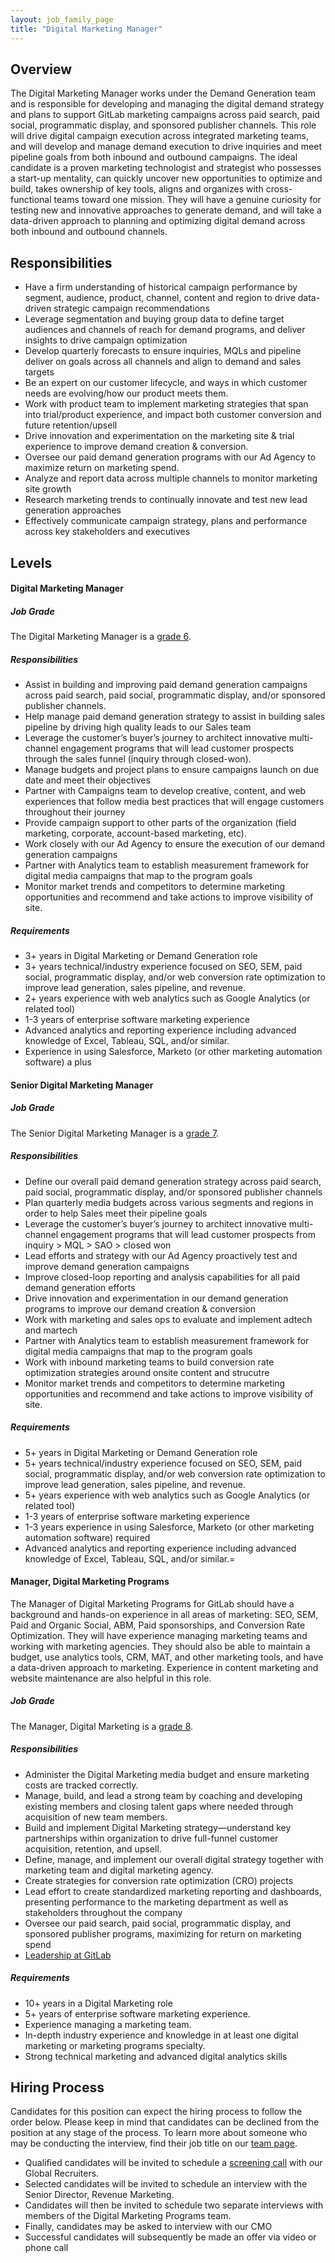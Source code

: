 ```yaml
---
layout: job_family_page
title: "Digital Marketing Manager"
---
```


## Overview

The Digital Marketing Manager works under the Demand Generation team and is responsible for developing and managing the digital demand strategy and plans to support GitLab marketing campaigns across paid search, paid social, programmatic display, and sponsored publisher channels. This role will drive digital campaign execution across integrated marketing teams, and will develop and manage demand execution to drive inquiries and meet pipeline goals from both inbound and outbound campaigns.  The ideal candidate is a proven marketing technologist and strategist who possesses a start-up mentality, can quickly uncover new opportunities to optimize and build, takes ownership of key tools, aligns and organizes with cross-functional teams toward one mission. They will have a genuine curiosity for testing new and innovative approaches to generate demand, and will take a data-driven approach to planning and optimizing digital demand across both inbound and outbound channels.

## Responsibilities

- Have a firm understanding of historical campaign performance by segment, audience, product, channel, content and region to drive data-driven strategic campaign recommendations
- Leverage segmentation and buying group data to define target audiences and channels of reach for demand programs, and deliver insights to drive campaign optimization
- Develop quarterly forecasts to ensure inquiries, MQLs and pipeline deliver on goals across all channels and align to demand and sales targets
- Be an expert on our customer lifecycle, and ways in which customer needs are evolving/how our product meets them.
- Work with product team to implement marketing strategies that span into trial/product experience, and impact both customer conversion and future retention/upsell
- Drive innovation and experimentation on the marketing site & trial experience to improve demand creation & conversion.
- Oversee our paid demand generation programs with our Ad Agency to maximize return on marketing spend.
- Analyze and report data across multiple channels to monitor marketing site growth
- Research marketing trends to continually innovate and test new lead generation approaches
- Effectively communicate campaign strategy, plans and performance across key stakeholders and executives


## Levels

#### Digital Marketing Manager

##### Job Grade 

The Digital Marketing Manager is a [grade 6](/handbook/total-rewards/compensation/compensation-calculator/#gitlab-job-grades).

##### Responsibilities
- Assist in building and improving paid demand generation campaigns across paid search, paid social, programmatic display, and/or sponsored publisher channels.
- Help manage paid demand generation strategy to assist in building sales pipeline by driving high quality leads to our Sales team
- Leverage the customer’s buyer’s journey to architect innovative multi-channel engagement programs that will lead customer prospects through the sales funnel (inquiry through closed-won).
- Manage budgets and project plans to ensure campaigns launch on due date and meet their objectives
- Partner with Campaigns team to develop creative, content, and web experiences that follow media best practices that will engage customers throughout their journey
- Provide campaign support to other parts of the organization (field marketing, corporate, account-based marketing, etc). 
- Work closely with our Ad Agency to ensure the execution of our demand generation campaigns
- Partner with Analytics team to establish measurement framework for digital media campaigns that map to the program goals
- Monitor market trends and competitors to determine marketing opportunities and recommend and take actions to improve visibility of site.

##### Requirements

- 3+ years in Digital Marketing or Demand Generation role
- 3+ years technical/industry experience focused on SEO, SEM, paid social, programmatic display, and/or web conversion rate optimization to improve lead generation, sales pipeline, and revenue.
- 2+ years experience with web analytics such as Google Analytics (or related tool)
- 1-3 years of enterprise software marketing experience
- Advanced analytics and reporting experience including advanced knowledge of Excel, Tableau, SQL, and/or similar.
- Experience in using Salesforce, Marketo (or other marketing automation software) a plus

####  Senior Digital Marketing Manager

##### Job Grade 

The Senior Digital Marketing Manager is a [grade 7](/handbook/total-rewards/compensation/compensation-calculator/#gitlab-job-grades).

##### Responsibilities

- Define our overall paid demand generation strategy across paid search, paid social, programmatic display, and/or sponsored publisher channels
- Plan quarterly media budgets across various segments and regions in order to help Sales meet their pipeline goals
- Leverage the customer’s buyer’s journey to architect innovative multi-channel engagement programs that will lead customer prospects from inquiry > MQL > SAO > closed won
- Lead efforts and strategy with our Ad Agency proactively test and improve demand generation campaigns
- Improve closed-loop reporting and analysis capabilities for all paid demand generation efforts
- Drive innovation and experimentation in our demand generation programs to improve our demand creation & conversion
- Work with marketing and sales ops to evaluate and implement adtech and martech
- Partner with Analytics team to establish measurement framework for digital media campaigns that map to the program goals
- Work with inbound marketing teams to build conversion rate optimization strategies around onsite content and strucutre
- Monitor market trends and competitors to determine marketing opportunities and recommend and take actions to improve visibility of site.

##### Requirements

- 5+ years in Digital Marketing or Demand Generation role
- 5+ years technical/industry experience focused on SEO, SEM, paid social, programmatic display, and/or web conversion rate optimization to improve lead generation, sales pipeline, and revenue.
- 5+ years experience with web analytics such as Google Analytics (or related tool)
- 1-3 years of enterprise software marketing experience
- 1-3 years experience in using Salesforce, Marketo (or other marketing automation software) required
- Advanced analytics and reporting experience including advanced knowledge of Excel, Tableau, SQL, and/or similar.=

#### Manager, Digital Marketing Programs

The Manager of Digital Marketing Programs for GitLab should have a background and hands-on experience in all areas of marketing: SEO, SEM, Paid and Organic Social, ABM, Paid sponsorships, and Conversion Rate Optimization. They will have experience managing marketing teams and working with marketing agencies. They should also be able to maintain a budget, use analytics tools, CRM, MAT, and other marketing tools, and have a data-driven approach to marketing. Experience in content marketing and website maintenance are also helpful in this role.

##### Job Grade 

The Manager, Digital Marketing is a [grade 8](/handbook/total-rewards/compensation/compensation-calculator/#gitlab-job-grades).

##### Responsibilities
- Administer the Digital Marketing media budget and ensure marketing costs are tracked correctly.
- Manage, build, and lead a strong team by coaching and developing existing members and closing talent gaps where needed through acquisition of new team members.
- Build and implement Digital Marketing strategy—understand key partnerships within organization to drive full-funnel customer acquisition, retention, and upsell.
- Define, manage, and implement our overall digital strategy together with marketing team and digital marketing agency.
- Create strategies for conversion rate optimization (CRO) projects
- Lead effort to create standardized marketing reporting and dashboards, presenting performance to the marketing department as well as stakeholders throughout the company
- Oversee our paid search, paid social, programmatic display, and sponsored publisher programs, maximizing for return on marketing spend
- [Leadership at GitLab](https://about.gitlab.com/company/team/structure/#management-group)

##### Requirements
- 10+ years in a Digital Marketing role
- 5+ years of enterprise software marketing experience.
- Experience managing a marketing team.
- In-depth industry experience and knowledge in at least one digital marketing or marketing programs specialty.
- Strong technical marketing and advanced digital analytics skills

## Hiring Process
Candidates for this position can expect the hiring process to follow the order below. Please keep in mind that candidates can be declined from the position at any stage of the process. To learn more about someone who may be conducting the interview, find their job title on our [team page](/company/team/).

* Qualified candidates will be invited to schedule a [screening call](/handbook/hiring/#screening-call) with our Global Recruiters.
* Selected candidates will be invited to schedule an interview with the Senior Director, Revenue Marketing.
* Candidates will then be invited to schedule two separate interviews with members of the Digital Marketing Programs team.
* Finally, candidates may be asked to interview with our CMO
* Successful candidates will subsequently be made an offer via video or phone call
